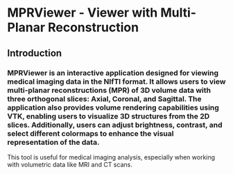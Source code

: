 # MPRViewer - Viewer with Multi-Planar Reconstruction
## Introduction
### MPRViewer is an interactive application designed for viewing medical imaging data in the NIfTI format. It allows users to view multi-planar reconstructions (MPR) of 3D volume data with three orthogonal slices: Axial, Coronal, and Sagittal. The application also provides volume rendering capabilities using VTK, enabling users to visualize 3D structures from the 2D slices. Additionally, users can adjust brightness, contrast, and select different colormaps to enhance the visual representation of the data.
This tool is useful for medical imaging analysis, especially when working with volumetric data like MRI and CT scans.
